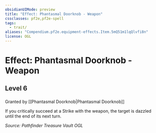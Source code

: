 ```yaml
---
obsidianUIMode: preview
title: "Effect: Phantasmal Doorknob - Weapon"
cssclasses: pf2e,pf2e-spell
tags:
  - trait/
aliases: "Compendium.pf2e.equipment-effects.Item.5mQ51m1lqQlvfi8n"
license: OGL
---
```

# Effect: Phantasmal Doorknob - Weapon
## Level 6
### 






Granted by [[Phantasmal Doorknob|Phantasmal Doorknob]]

If you critically succeed at a Strike with the weapon, the target is dazzled until the end of its next turn.

*Source: Pathfinder Treasure Vault*
*OGL*